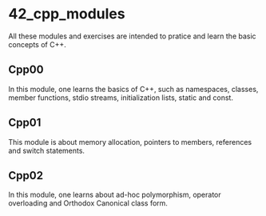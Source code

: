 # 42_cpp_modules

All these modules and exercises are intended to pratice and learn the basic concepts of C++.

## Cpp00
In this module, one learns the basics of C++, such as namespaces, classes, member functions, stdio streams, initialization lists, static and const.

## Cpp01
This module is about memory allocation, pointers to members, references and switch statements.

## Cpp02
In this module, one learns about ad-hoc polymorphism, operator overloading and Orthodox Canonical class form.

